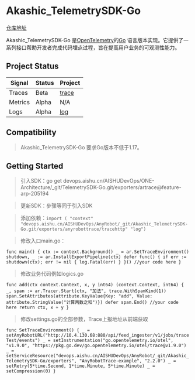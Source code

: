 # Akashic_TelemetrySDK-Go

[仓库地址](https://devops.aishu.cn/AISHUDevOps/AnyRobot/_git/Akashic_TelemetrySDK-Go?path=%2F&version=GBfeature-arp-205194&_a=contents)

Akashic_TelemetrySDK-Go 是[OpenTelemetry](https://opentelemetry.io/)的[Go](https://golang.org/)
语言版本实现。它提供了一系列接口帮助开发者完成代码埋点过程，旨在提高用户业务的可观测性能力。

## Project Status

| Signal  | Status | Project                                                                                                                                                 |
|---------|--------|---------------------------------------------------------------------------------------------------------------------------------------------------------|
| Traces  | Beta   | [trace](https://devops.aishu.cn/AISHUDevOps/AnyRobot/_git/Akashic_TelemetrySDK-Go?version=GBfeature-arp-205194&_a=contents&path=%2Fexporters%2Fartrace) |
| Metrics | Alpha  | N/A                                                                                                                                                     |
| Logs    | Alpha  | [log](https://devops.aishu.cn/AISHUDevOps/AnyRobot/_git/Akashic_TelemetrySDK-Go?version=GBfeature-arp-205194&_a=contents&path=%2Fspan)                  |

## Compatibility

> Akashic_TelemetrySDK-Go 要求Go版本不低于1.17。

## Getting Started

> 引入SDK：go get devops.aishu.cn/AISHUDevOps/ONE-Architecture/_git/TelemetrySDK-Go.git/exporters/artrace@feature-arp-205194

> 更新SDK：步骤等同于引入SDK

> 添加依赖：`import (
"context"
"devops.aishu.cn/AISHUDevOps/AnyRobot/_git/Akashic_TelemetrySDK-Go.git/exporters/anyrobottrace/tracehttp"
"log")`

> 修改入口main.go：

`func main() {
ctx := context.Background()
_ = ar.SetTraceEnvironment()
shutdown, _ := ar.InstallExportPipeline(ctx)
defer func() {
if err := shutdown(ctx); err != nil {
log.Fatal(err)
}
}()
//your code here }`

> 修改业务代码例如logics.go

`func add(ctx context.Context, x, y int64) (context.Context, int64) {
_, span := ar.Tracer.Start(ctx, "加法", trace.WithSpanKind(1))
span.SetAttributes(attribute.KeyValue{Key: "add", Value: attribute.StringValue("计算两数之和")})
defer span.End()
//your code here
return ctx, x + y }`

> 修改settings.go的全部参数，Trace上报地址从前端获取

`func SetTraceEnvironment() {
	_ = setAnyRobotURL("http://10.4.130.68:880/api/feed_ingester/v1/jobs/traceTest/events")
	_ = setInstrumentation("go.opentelemetry.io/otel", "v1.9.0", "https://pkg.go.dev/go.opentelemetry.io/otel/trace@v1.9.0")
	_ = setServiceResource("devops.aishu.cn/AISHUDevOps/AnyRobot/_git/Akashic_TelemetrySDK-Go/exporters", "AnyRobotTrace-example", "2.2.0")
	_ = setRetry(5*time.Second, 1*time.Minute, 5*time.Minute)
	_ = setCompression(0)
}`